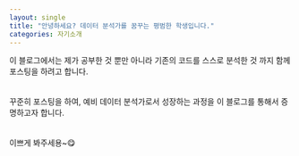 ```yaml
---
layout: single
title: "안녕하세요? 데이터 분석가를 꿈꾸는 평범한 학생입니다."
categories: 자기소개
---
```


이 블로그에서는 제가 공부한 것 뿐만 아니라 기존의 코드를 스스로 분석한 것 까지 함께 포스팅을 하려고 합니다.
<br>
<br>
<br>꾸준히 포스팅을 하여, 예비 데이터 분석가로서 성장하는 과정을 이 블로그를 통해서 증명하고자 합니다.
<br>
<br>
<br> 이쁘게 봐주세용~😋
